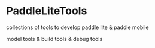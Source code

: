 # PaddleLiteTools

collections of tools to develop paddle lite & paddle mobile

model tools & build tools & debug tools 
